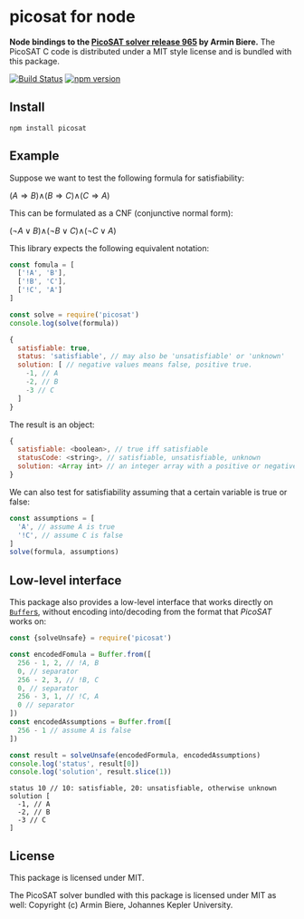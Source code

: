 # picosat for node

**Node bindings to the [PicoSAT solver release 965](http://fmv.jku.at/picosat/) by Armin Biere.** The PicoSAT C code is distributed under a MIT style license and is bundled with this package.

[![Build Status](https://travis-ci.org/dirkschumacher/nodepicosat.svg?branch=master)](https://travis-ci.org/dirkschumacher/nodepicosat)
[![npm version](https://img.shields.io/npm/v/picosat.svg)](https://www.npmjs.com/package/picosat)

## Install

```
npm install picosat
```

## Example

Suppose we want to test the following formula for satisfiability:

(*A* ⇒ *B*)∧(*B* ⇒ *C*)∧(*C* ⇒ *A*)

This can be formulated as a CNF (conjunctive normal form):

(¬*A* ∨ *B*)∧(¬*B* ∨ *C*)∧(¬*C* ∨ *A*)

This library expects the following equivalent notation:

```js
const fomula = [
  ['!A', 'B'],
  ['!B', 'C'],
  ['!C', 'A']
]

const solve = require('picosat')
console.log(solve(formula))
```

```js
{
  satisfiable: true,
  status: 'satisfiable', // may also be 'unsatisfiable' or 'unknown'
  solution: [ // negative values means false, positive true.
    -1, // A
    -2, // B
    -3 // C
  ]
}
```

The result is an object:

```js
{
  satisfiable: <boolean>, // true iff satisfiable
  statusCode: <string>, // satisfiable, unsatisfiable, unknown
  solution: <Array int> // an integer array with a positive or negative value for each variable. Negative values means false, positive true.
}
```

We can also test for satisfiability assuming that a certain variable is true or false:

```js
const assumptions = [
  'A', // assume A is true
  '!C', // assume C is false
]
solve(formula, assumptions)
```

## Low-level interface

This package also provides a low-level interface that works directly on [`Buffer`s](https://nodejs.org/api/buffer.html), without encoding into/decoding from the format that *PicoSAT* works on:

```js
const {solveUnsafe} = require('picosat')

const encodedFomula = Buffer.from([
  256 - 1, 2, // !A, B
  0, // separator
  256 - 2, 3, // !B, C
  0, // separator
  256 - 3, 1, // !C, A
  0 // separator
])
const encodedAssumptions = Buffer.from([
  256 - 1 // assume A is false
])

const result = solveUnsafe(encodedFormula, encodedAssumptions)
console.log('status', result[0])
console.log('solution', result.slice(1))
```

```
status 10 // 10: satisfiable, 20: unsatisfiable, otherwise unknown
solution [
  -1, // A
  -2, // B
  -3 // C
]
```

## License

This package is licensed under MIT.

The PicoSAT solver bundled with this package is licensed under MIT as well: Copyright (c) Armin Biere, Johannes Kepler University.
